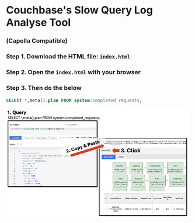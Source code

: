 # Couchbase's Slow Query Log Analyse Tool

### (Capella Compatible)

### Step 1. Download the HTML file: `index.html`
### Step 2. Open the `index.html` with your browser
### Step 3. Then do the below

```sql
SELECT *,meta().plan FROM system:completed_requests;
```
![alt text](copy_paste_json.png)
